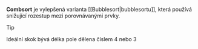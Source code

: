 **Combsort** je vylepšená varianta [[Bubblesort|bubblesortu]], která používá snižující rozestup mezi porovnávanými prvky.

>[!tip]
>Ideální skok bývá délka pole dělena číslem 4 nebo 3